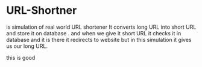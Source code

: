 # URL-Shortner
is simulation of real world URL shortener It converts long URL into short URL  and store it on database . and when we give it short URL it checks it in  database and it is there it redirects to website but in this simulation it gives us  our long URL.




this is good
